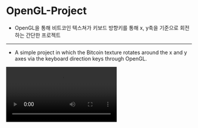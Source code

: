 # OpenGL-Project

- OpenGL을 통해 비트코인 텍스쳐가 키보드 방향키를 통해 x, y축을 기준으로 회전하는 간단한 프로젝트

---

- A simple project in which the Bitcoin texture rotates around the x and y axes via the keyboard direction keys through OpenGL.

![rotateBitcoin](./video.mov)
